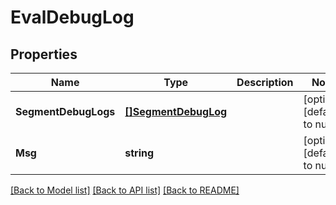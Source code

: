 # EvalDebugLog

## Properties
Name | Type | Description | Notes
------------ | ------------- | ------------- | -------------
**SegmentDebugLogs** | [**[]SegmentDebugLog**](segmentDebugLog.md) |  | [optional] [default to null]
**Msg** | **string** |  | [optional] [default to null]

[[Back to Model list]](../README.md#documentation-for-models) [[Back to API list]](../README.md#documentation-for-api-endpoints) [[Back to README]](../README.md)


